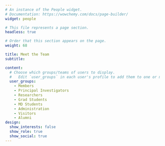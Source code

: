 ```yaml
---
# An instance of the People widget.
# Documentation: https://wowchemy.com/docs/page-builder/
widget: people

# This file represents a page section.
headless: true

# Order that this section appears on the page.
weight: 68

title: Meet the Team
subtitle:

content:
  # Choose which groups/teams of users to display.
  #   Edit `user_groups` in each user's profile to add them to one or more of these groups.
  user_groups:
    - Members
    - Principal Investigators
    - Researchers
    - Grad Students
    - MD Students
    - Administration
    - Visitors
    - Alumni
design:
  show_interests: false
  show_role: true
  show_social: true
---
```

